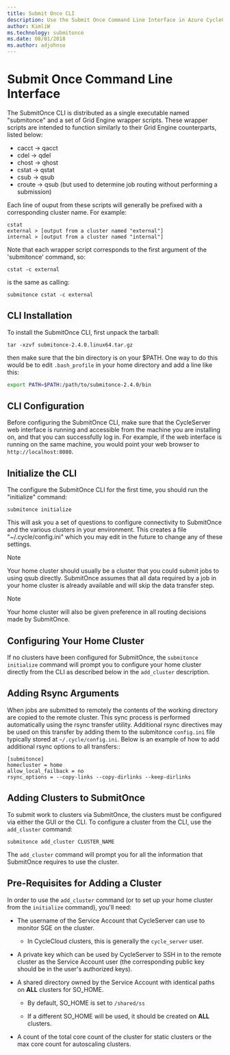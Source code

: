 ```yaml
---
title: Submit Once CLI
description: Use the Submit Once Command Line Interface in Azure CycleCloud.
author: KimliW
ms.technology: submitonce
ms.date: 08/01/2018
ms.author: adjohnso
---
```


# Submit Once Command Line Interface

The SubmitOnce CLI is distributed as a single executable named "submitonce" and a set of Grid Engine
wrapper scripts. These wrapper scripts are intended to function similarly to their Grid Engine
counterparts, listed below:

  * cacct -> qacct
  * cdel -> qdel
  * chost -> qhost
  * cstat -> qstat
  * csub -> qsub
  * croute -> qsub (but used to determine job routing without performing a submission)

Each line of ouput from these scripts will generally be prefixed with a corresponding cluster name.
For example:

``` script
cstat
external > [output from a cluster named "external"]
internal > [output from a cluster named "internal"]
```

Note that each wrapper script corresponds to the first argument of the 'submitonce' command, so:

``` script
cstat -c external
```

is the same as calling:

``` script
submitonce cstat -c external
```

## CLI Installation

To install the SubmitOnce CLI, first unpack the tarball:

```azurecli-interactive
tar -xzvf submitonce-2.4.0.linux64.tar.gz
```

then make sure that the bin directory is on your $PATH. One way to do this would be to edit
`.bash_profile` in your home directory and add a line like this:

``` bash
export PATH=$PATH:/path/to/submitonce-2.4.0/bin
```

## CLI Configuration

Before configuring the SubmitOnce CLI, make sure that the CycleServer web interface is running and
accessible from the machine you are installing on, and that you can successfully log in. For
example, if the web interface is running on the same machine, you would point your web browser
to `http://localhost:8080`.

## Initialize the CLI

The configure the SubmitOnce CLI for the first time, you should run the "initialize" command:

```azurecli-interactive
submitonce initialize
```

This will ask you a set of questions to configure connectivity to SubmitOnce and the various
clusters in your environment. This creates a file "~/.cycle/config.ini" which you may edit in the
future to change any of these settings.

>[!Note]
>Your home cluster should usually be a cluster that you could submit jobs to using qsub
>directly. SubmitOnce assumes that all data required by a job in your home cluster is already
>available and will skip the data transfer step.

>[!Note]
>Your home cluster will also be given preference in all routing decisions made by SubmitOnce.

## Configuring Your Home Cluster

If no clusters have been configured for SubmitOnce, the `submitonce initialize` command will prompt
you to configure your home cluster directly from the CLI as described below in the `add_cluster`
description.

## Adding Rsync Arguments

When jobs are submitted to remotely the contents of the working directory are copied to
the remote cluster. This sync process is performed automatically using the rsync transfer utility. Additional rsync directives may be used on this transfer by adding them to the submitonce `config.ini`
file typically stored at `~/.cycle/config.ini`. Below is an example of how to add additional
rsync options to all transfers::

``` config-ini
[submitonce]
homecluster = home
allow_local_failback = no
rsync_options = --copy-links --copy-dirlinks --keep-dirlinks
```

## Adding Clusters to SubmitOnce

To submit work to clusters via SubmitOnce, the clusters must be configured via either the GUI or
the CLI. To configure a cluster from the CLI, use the `add_cluster` command:

```azurecli-interactive
submitonce add_cluster CLUSTER_NAME
```

The `add_cluster` command will prompt you for all the information that SubmitOnce requires to use
the cluster.

## Pre-Requisites for Adding a Cluster

In order to use the `add_cluster` command (or to set up your home cluster from the `initialize`
command), you'll need:

* The username of the Service Account that CycleServer can use to monitor SGE on the cluster.

    - In CycleCloud clusters, this is generally the `cycle_server` user.

* A private key which can be used by CycleServer to SSH in to the remote cluster as the
  Service Account user (the corresponding public key should be in the user's authorized keys).

* A shared directory owned by the Service Account with identical paths on **ALL** clusters for
  SO_HOME.

    - By default, SO_HOME is set to `/shared/ss`

    - If a different SO_HOME will be used, it should be created on **ALL** clusters.

* A count of the total core count of the cluster for static clusters or the max core count for
  autoscaling clusters.
